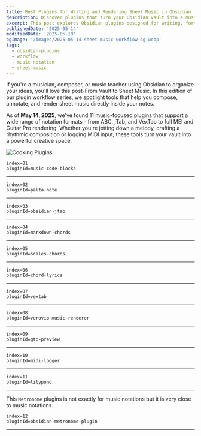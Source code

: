 ```yaml
---
title: Best Plugins for Writing and Rendering Sheet Music in Obsidian
description: Discover plugins that turn your Obsidian vault into a music notation workspace - compose, tab, log and render scores with ease.
excerpt: This post explores Obsidian plugins designed for writing, formatting, and rendering music notation—from ABC and jTab to MIDI input and Indian percussion.
publishedDate: '2025-05-14'
modifiedDate: '2025-05-18'
ogImage: '/images/2025-05-14-sheet-music-workflow-og.webp'
tags:
  - obsidian-plugins
  - workflow
  - music-notation
  - sheet-music
---
```


If you're a musician, composer, or music teacher using Obsidian to organize your ideas, you'll love this post-From Vault to Sheet Music. In this edition of our plugin workflow series, we spotlight tools that help you compose, annotate, and render sheet music directly inside your notes.

As of __May 14, 2025__, we've found 11 music-focused plugins that support a wide range of notation formats - from ABC, jTab, and VexTab to full MEI and Guitar Pro rendering. Whether you're jotting down a melody, crafting a rhythmic composition or logging MIDI input, these tools turn your vault into a powerful creative space.

![Cooking Plugins](/images/2025-05-14-sheet-music-workflow.webp)


```plugin
index=01
pluginId=music-code-blocks
```

---

```plugin
index=02
pluginId=palta-note
```

---

```plugin
index=03
pluginId=obsidian-jtab
```

---

```plugin
index=04
pluginId=markdown-chords
```

---

```plugin
index=05
pluginId=scales-chords
```

---

```plugin
index=06
pluginId=chord-lyrics
```

---

```plugin
index=07
pluginId=vextab
```

---

```plugin
index=08
pluginId=verovio-music-renderer
```

---

```plugin
index=09
pluginId=gtp-preview
```

---

```plugin
index=10
pluginId=midi-logger
```

---

```plugin
index=11
pluginId=lilypond
```

---

This `Metronome` plugins is not exactly for music notations but it is very close to music notations.

```plugin
index=12
pluginId=obsidian-metronome-plugin
```

---
